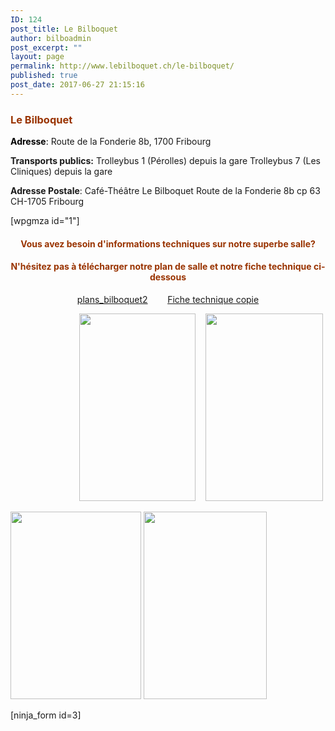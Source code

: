 ```yaml
---
ID: 124
post_title: Le Bilboquet
author: bilboadmin
post_excerpt: ""
layout: page
permalink: http://www.lebilboquet.ch/le-bilboquet/
published: true
post_date: 2017-06-27 21:15:16
---
```

<h3><span style="color: #993300;"><strong>Le Bilboquet</strong></span></h3>
<span style="color: #000000;"><strong>Adresse</strong>:
</span>Route de la Fonderie 8b, 1700 Fribourg

<strong>Transports publics:</strong>
Trolleybus 1 (Pérolles) depuis la gare
Trolleybus 7 (Les Cliniques) depuis la gare

<strong>Adresse Postale</strong>:
Café-Théâtre Le Bilboquet
Route de la Fonderie 8b
cp 63
CH-1705 Fribourg

[wpgmza id="1"]
<h4 style="text-align: center;"><span style="color: #993300;">Vous avez besoin d'informations techniques sur notre superbe salle?</span></h4>
<h4 style="text-align: center;"><span style="color: #993300;">N'hésitez pas à télécharger notre plan de salle et notre fiche technique ci-dessous</span></h4>
<p style="text-align: center;"><a href="//www.lebilboquet.ch/wp-content/uploads/2017/10/plans_bilboquet2-1.pdf">plans_bilboquet2</a>        <a href="//www.lebilboquet.ch/wp-content/uploads/2017/10/Fiche-technique-copie-1.pdf">Fiche technique copie</a></p>
                            <img class="alignnone size-medium wp-image-672" src="//www.lebilboquet.ch/wp-content/uploads/2017/10/Plan_de_Salle_1-186x300.png" alt="" width="186" height="300" />    <img class="alignnone size-medium wp-image-671" src="//www.lebilboquet.ch/wp-content/uploads/2017/10/Plan_de_Salle_2-188x300.png" alt="" width="188" height="300" />

<img class="alignnone size-medium wp-image-670" src="//www.lebilboquet.ch/wp-content/uploads/2017/10/Fiche_Technique_1-209x300.png" alt="" width="209" height="300" /> <img class="alignnone size-medium wp-image-669" src="//www.lebilboquet.ch/wp-content/uploads/2017/10/Fiche_Technique_2-197x300.png" alt="" width="197" height="300" />

[ninja_form id=3]